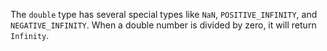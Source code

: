 
The `double` type has several special types like `NaN`, `POSITIVE_INFINITY`, and `NEGATIVE_INFINITY`. When a double number is divided by zero, it will return `Infinity`.
